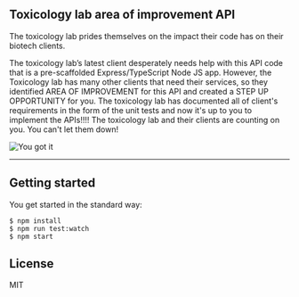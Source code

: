 ## Toxicology lab area of improvement API
The toxicology lab prides themselves on the impact their code has on their biotech clients.
 
The toxicology lab’s latest client desperately needs help with this API code that is a pre-scaffolded Express/TypeScript Node JS app. However, the Toxicology lab has many other clients that need their services, so they identified AREA OF IMPROVEMENT for this API and created a STEP UP OPPORTUNITY for you. The toxicology lab has documented all of client's requirements in the form of the unit tests and now it's up to you to implement the APIs!!!!
The toxicology lab and their clients are counting on you. You can't let them down!

![You got it](https://thumbs.gfycat.com/FirsthandWeepyAzurewingedmagpie-max-1mb.gif)

----

## Getting started

You get started in the standard way:

```
$ npm install
$ npm run test:watch
$ npm start
```

## License

MIT
